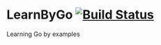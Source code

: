 # LearnByGo [![Build Status](https://travis-ci.org/maddygoround/LearnByGo.svg?branch=master)](https://travis-ci.org/maddygoround/LearnByGo)
Learning Go by examples 
